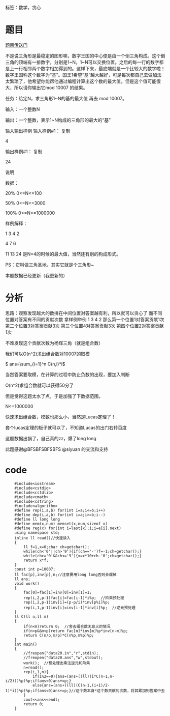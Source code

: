 ﻿---
tags: 
 - 数学
 - 贪心
grammar_cjkRuby: true
catalog: true
layout:  post
header-img: "img/header/P3.jpg"
preview-img: "/img/preview/P23.jpg"
---
标签：数学，贪心

# 题目

[题目传送门](https://www.luogu.org/problemnew/show/2675)

不是说三角形是最稳定的图形嘛，数字王国的中心便是由一个倒三角构成。这个倒三角的顶端有一排数字，分别是1~N。1~N可以交换位置。之后的每一行的数字都是上一行相邻两个数字相加得到的。这样下来，最底端就是一个比较大的数字啦！数字王国称这个数字为“基”。国王1希望“基”越大越好，可是每次都自己去做加法太繁琐了，他希望你能帮他通过编程计算出这个数的最大值。但是这个值可能很大，所以请你输出它mod 10007 的结果。

任务：给定N，求三角形1~N的基的最大值 再去 mod 10007。

输入：一个整数N

输出：一个整数，表示1~N构成的三角形的最大的“基”

输入输出样例
输入样例#1： 复制

4

输出样例#1： 复制

24

说明

数据：

20% 0<=N<=100

50% 0<=N<=3000

100% 0<=N<=1000000

样例解释：

1 3 4 2

4 7 6

11 13 24 是N=4的时候的最大值，当然还有别的构成形式。

PS：它叫做三角圣地，其实它就是个三角形~

本题数据已经更新（我更新的）

# 分析

思路：观察发现越大的数排在中间位置对答案越有利，所以就可以贪心了
而不同位置对答案有不同的贡献次数
拿样例举例
1 3 4 2
那么第一个位置1对答案贡献1次
第二个位置3对答案贡献3次
第三个位置4对答案贡献3次
第四个位置2对答案贡献1次

不难发现这个贡献次数为杨辉三角（就是组合数）

我们可以O(n^2)求出组合数对10007的取模

$ ans=\sum_{i=1}^n C(n,i)*i$

当然答案要取模，在计算的过程中防止负数的出现，要加入判断

O(n^2)求组合数就可以获得50分了

但是觉得这题太水了点，于是加强了下数据范围。

N<=1000000

快速求出组合数，模数也那么小，当然是Lucas定理了！

套个lucas定理的板子就可以了，不知道Lucas的出门右转百度

这题数据出锅了，自己真的zz，爆了long long

此题感谢@BFSBFSBFSBFS @siyuan 的交流和支持

# code

```
    #include<iostream>
    #include<cstdio>
    #include<cstdlib>
    #include<cmath>
    #include<cstring>
    #include<algorithm>
    #define rep(i,a,b) for(int i=a;i<=b;i++)
    #define dep(i,a,b) for(int i=a;i>=b;i--)
    #define ll long long
    #define mem(x,num) memset(x,num,sizeof x)
    #define reg(x) for(int i=last[x];i;i=e[i].next)
    using namespace std;
    inline ll read()//快速读入
    {
        ll f=1,x=0;char ch=getchar();
        while(ch<'0'||ch>'9'){if(ch=='-')f=-1;ch=getchar();}
        while(ch>='0'&&ch<='9'){x=x*10+ch-'0';ch=getchar();}
        return x*f;
    }
    const int p=10007;  
    ll fac[p],inv[p],n;//注意要用long long否则会爆掉
    ll ans;  
    void work()  
    {  
        fac[0]=fac[1]=inv[0]=inv[1]=1;  
        rep(i,2,p-1)fac[i]=fac[i-1]*i%p;  //阶乘预处理
        rep(i,2,p-1)inv[i]=(p-p/i)*inv[p%i]%p;  
        rep(i,1,p-1)inv[i]=inv[i-1]*inv[i]%p;  //逆元预处理
    }  
    ll C(ll n,ll m)  
    {  
        if(n<m)return 0;  //舍去组合数无意义的情况
        if(n<p&&m<p)return fac[n]*inv[m]%p*inv[n-m]%p;  
        return C(n/p,m/p)*C(n%p,m%p)%p;  
    }  
    int main()  
    {  
        //freopen("data20.in","r",stdin);
        //freopen("data20.ans","w",stdout);
        work();  //预处理出乘法逆元和阶乘
        n=read();
        rep(i,1,n){
            if(i%2==0){ans=(ans+((ll)(i*C(n-1,n-i/2)))%p)%p;if(ans<0)ans+=p;}
            else{ans=(ans+((ll)(C(n-1,(i+1)/2-1)*i))%p)%p;if(ans<0)ans+=p;}//这个数本身*这个数贡献的次数，将其累加到答案中去
        }
        cout<<ans<<endl;
        return 0;  
    }  
```
